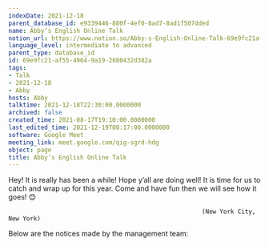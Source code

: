 ```yaml
---
indexDate: 2021-12-18
parent_database_id: e9339446-880f-4ef0-8ad7-8ad1f507dded
name: Abby’s English Online Talk
notion_url: https://www.notion.so/Abby-s-English-Online-Talk-69e9fc21af5549649a192680432d382a
language_level: intermediate to advanced
parent_type: database_id
id: 69e9fc21-af55-4964-9a19-2680432d382a
tags:
- Talk
- 2021-12-18
- Abby
hosts: Abby
talktime: 2021-12-18T22:30:00.0000000
archived: false
created_time: 2021-08-17T19:10:00.0000000
last_edited_time: 2021-12-19T00:17:00.0000000
software: Google Meet
meeting_link: meet.google.com/qig-sgrd-hdg
object: page
title: Abby’s English Online Talk
---
```


Hey! It is really has been a while! Hope y’all are doing well! It is time for us to catch and wrap up for this year. Come and have fun then we will see how it goes! 😊



                                                          (New York City, New York)



Below are the notices made by the management team:



